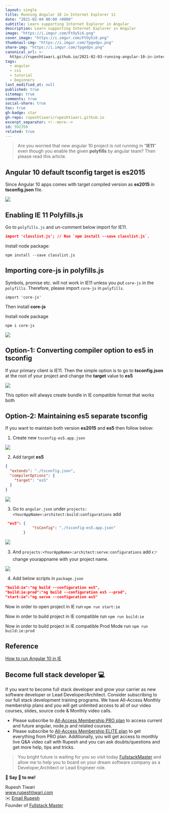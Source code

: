```yaml
---
layout: single
title: Running Angular 10 in Internet Explorer 11
date: "2021-02-04 00:00 +0000"
subtitle: Learn supporting Internet Explorer in Angular
description: Learn supporting Internet Explorer in Angular
image: "https://i.imgur.com/FtOy5i6.png"
cover_image: "https://i.imgur.com/FtOy5i6.png"
thumbnail-img: "https://i.imgur.com/7pgedpv.png"
share-img: "https://i.imgur.com/7pgedpv.png"
canonical_url: >-
  https://rupeshtiwari.github.io/2021-02-03-running-angular-10-in-internet-explorer-11-date-2021-02-04/
tags:
  - angular
  - css
  - tutorial
  - beginners
last_modified_at: null
published: true
sitemap: true
comments: true
social-share: true
toc: true
gh-badge: star
gh-repo: rupeshtiwari/rupeshtiwari.github.io
excerpt_separator: <!--more-->
id: 592350
related: true
---
```


> Are you worried that new angular 10 project is not running in "**IE11**" even
> though you enable the given **polyfills** by angular team? Then please read
> this article.

## Angular 10 default tsconfig target is es2015

Since Angular 10 apps comes with target compiled version as **es2015** in
**tsconfig.json** file.

![](https://i.imgur.com/jUUlN7X.png)

## Enabling IE 11 Polyfills.js

Go to `polyfills.js` and un-comment below import for IE11.

```json
import 'classlist.js'; // Run `npm install --save classlist.js`.
```

Install node package:

```shell
npm install --save classlist.js
```

## Importing core-js in polyfills.js

Symbols, promise etc. will not work in IE11 unless you put `core-js` in the
`polyfills`. Therefore, please import `core-js` in `polyfills`.

`import 'core-js'`

Then install **core-js**

Install node package

```shell
npm i core-js
```

![](https://i.imgur.com/9BNqBLr.png)

## Option-1: Converting compiler option to es5 in tsconfig

If your primary client is IE11. Then the simple option is to go to
**tsconfig.json** at the root of your project and change the **target** value to
**es5**

![](https://i.imgur.com/soe3snm.png)

This option will always create bundle in IE compatible format that works both

## Option-2: Maintaining es5 separate tsconfig

If you want to maintain both version **es2015** and **es5** then follow below:

1. Create new `tsconfig-es5.app.json`

![](https://i.imgur.com/BQlp9dx.png)

2. Add target **es5**

```json
{
  "extends": "./tsconfig.json",
  "compilerOptions": {
    "target": "es5"
  }
}
```

![](https://i.imgur.com/0fq8KaZ.png)

3. Go to `angular.json` under
   `projects:<YourAppName>:architect:build:configurations` add

```json
 "es5": {
            "tsConfig": "./tsconfig-es5.app.json"
        }
```

![](https://i.imgur.com/II1GeDj.png)

3. And `projects:<YourAppName>:architect:serve:configurations` add 👉 change
   yourappname with your project name.

![](https://i.imgur.com/ZFf99iB.png)

4. Add below scripts in `package.json`

```json
"build:ie":"ng build --configuration es5",
"build:ie:prod":"ng build --configuration es5 --prod",
"start:ie":"ng serve --configuration es5"

```

Now in order to open project in IE run `npm run start:ie`

Now in order to build project in IE compatible run `npm run build:ie`

Now in order to build project in IE compatible Prod Mode run
`npm run build:ie:prod`

## Reference

[How to run Angular 10 in IE](https://stackoverflow.com/questions/56379067/how-do-i-support-internet-explorer-in-an-angular-8-application)

## Become full stack developer 💻

If you want to become full stack developer and grow your carrier as new software
developer or Lead Developer/Architect. Consider subscribing to our full stack
development training programs. We have All-Access Monthly membership plans and
you will get unlimited access to all of our video courses, slides, source code &
Monthly video calls.

- Please subscribe to
  [All-Access Membership PRO plan](https://www.fullstackmaster.net/pro) to
  access current and future angular, node.js and related courses.
- Please subscribe to
  [All-Access Membership ELITE plan](https://www.fullstackmaster.net/elite) to
  get everything from PRO plan. Additionally, you will get access to monthly
  live Q&A video call with Rupesh and you can ask doubts/questions and get more
  help, tips and tricks.

> You bright future is waiting for you so visit today
> [FullstackMaster](www.fullstackmaster.net) and allow me to help you to board
> on your dream software company as a Developer,Architect or Lead Engineer role.

**💖 Say 👋 to me!**

<div> 
Rupesh Tiwari </div><div>
<a href="https://www.rupeshtiwari.com"> www.rupeshtiwari.com</a> </div><div>
✉️ <a href="mailto:fullstackmaster1@gmail.com?subject=Hi"> Email Rupesh</a> </div><div>
Founder of <a href="https://www.fullstackmaster.net"> Fullstack Master</a></div><div>
</div>
